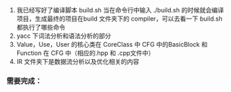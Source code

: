 1. 我已经写好了编译脚本  build.sh 当在命令行中输入 ./build.sh 的时候就会编译项目，生成最终的项目在build 文件夹下的 compiler，可以去看一下 build.sh 都执行了哪些命令
2. yacc 下词法分析和语法分析的部分 
3. Value，Use，User 的核心类在 CoreClass 中  CFG 中的BasicBlock 和 Function  在  CFG 中（相应的.hpp 和 .cpp文件中）
4. IR 文件夹下是数据流分析以及优化相关的内容


### 需要完成：
